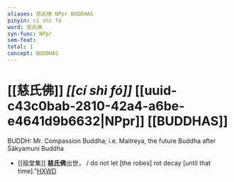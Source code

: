 ```yaml
---
aliases: 慈氏佛 NPpr BUDDHAS
pinyin: cí shì fó
word: 慈氏佛
syn-func: NPpr
sem-feat: 
total: 1
concept: BUDDHAS 
---
```

# [[慈氏佛]] *[[cí shì fó]]*  [[uuid-c43c0bab-2810-42a4-a6be-e4641d9b6632|NPpr]] [[BUDDHAS]]
BUDDH: Mr. Compassion Buddha; i.e. Maitreya, the future Buddha after Śākyamuni Buddha
 - [[祖堂集]] **慈氏佛**出世， / do not let [the robes] rot decay [until that time]."[HXWD](https://hxwd.org/textview.html?location=KR6q0002_Yan_001-1032a.44)